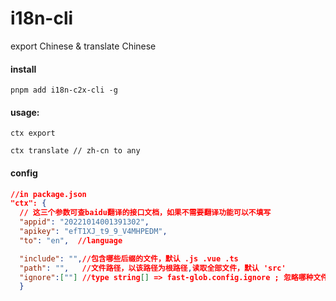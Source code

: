 # i18n-cli
export Chinese &amp; translate Chinese

#### install
```shell
pnpm add i18n-c2x-cli -g
```

#### usage:
```shell
ctx export
```
```shell
ctx translate // zh-cn to any
```

#### config
```json
//in package.json
"ctx": {
  // 这三个参数可查baidu翻译的接口文档，如果不需要翻译功能可以不填写
  "appid": "20221014001391302",
  "apikey": "efT1XJ_t9_9_V4MHPEDM",
  "to": "en",  //language

  "include": "",//包含哪些后缀的文件，默认 .js .vue .ts
  "path": "",   //文件路径，以该路径为根路径,读取全部文件，默认 'src'
  "ignore":[""] //type string[] => fast-glob.config.ignore ; 忽略哪种文件; todo!!!!
  }
  ```
